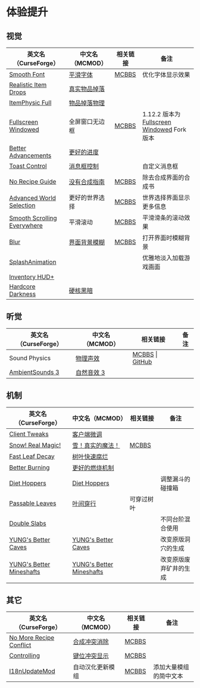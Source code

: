 # 体验提升

## 视觉

| 英文名（CurseForge）                                                                                    | 中文名（MCMOD）                                      | 相关链接                                              | 备注                                                                                                                                     |
| ------------------------------------------------------------------------------------------------------- | ---------------------------------------------------- | ----------------------------------------------------- | ---------------------------------------------------------------------------------------------------------------------------------------- |
| [Smooth Font](https://www.curseforge.com/minecraft/mc-mods/smooth-font)                                 | [平滑字体](https://www.mcmod.cn/class/1086.html)     | [MCBBS](https://www.mcbbs.net/thread-781290-1-1.html) | 优化字体显示效果                                                                                                                         |
| [Realistic Item Drops](https://www.curseforge.com/minecraft/mc-mods/realistic-item-drops)               | [真实物品掉落](https://www.mcmod.cn/class/1189.html) |                                                       |                                                                                                                                          |
| [ItemPhysic Full](https://www.curseforge.com/minecraft/mc-mods/itemphysic)                              | [物品掉落物理](https://www.mcmod.cn/class/932.html)  |                                                       |                                                                                                                                          |
| [Fullscreen Windowed](https://www.curseforge.com/minecraft/mc-mods/borderless-mining)                   | 全屏窗口无边框                                       | [MCBBS](https://www.mcbbs.net/thread-678406-1-1.html) | 1.12.2 版本为 [Fullscreen Windowed](https://www.curseforge.com/minecraft/mc-mods/fullscreen-windowed-borderless-for-minecraft) Fork 版本 |
| [Better Advancements](https://www.curseforge.com/minecraft/mc-mods/better-advancements)                 | [更好的进度](https://www.mcmod.cn/class/1530.html)   |                                                       |                                                                                                                                          |
| [Toast Control](https://www.curseforge.com/minecraft/mc-mods/toast-control)                             | [消息框控制](https://www.mcmod.cn/class/1758.html)   |                                                       | 自定义消息框                                                                                                                             |
| [No Recipe Guide](https://www.curseforge.com/minecraft/mc-mods/no-recipe-guide)                         | [没有合成指南](https://www.mcmod.cn/class/1239.html) | [MCBBS](https://www.mcbbs.net/thread-811530-1-1.html) | 除去合成界面的合成书                                                                                                                     |
| [Advanced World Selection](https://www.curseforge.com/minecraft/mc-mods/advanced-world-selection)       | 更好的世界选择                                       | [MCBBS](https://www.mcbbs.net/thread-597501-1-1.html) | 世界选择界面显示更多信息                                                                                                                 |
| [Smooth Scrolling Everywhere](https://www.curseforge.com/minecraft/mc-mods/smooth-scrolling-everywhere) | 平滑滚动                                             | [MCBBS](https://www.mcbbs.net/thread-885835-1-1.html) | 平滑滑条的滚动效果                                                                                                                       |
| [Blur](https://www.curseforge.com/minecraft/mc-mods/blur)                                               | [界面背景模糊](https://www.mcmod.cn/class/1172.html) | [MCBBS](https://www.mcbbs.net/thread-726442-1-1.html) | 打开界面时模糊背景                                                                                                                       |
| [SplashAnimation](https://www.curseforge.com/minecraft/mc-mods/splashanimation)                         |                                                      |                                                       | 优雅地淡入加载游戏画面                                                                                                                   |
| [Inventory HUD+](https://www.curseforge.com/minecraft/mc-mods/inventory-hud-forge)                      |                                                      |                                                       |                                                                                                                                          |
| [Hardcore Darkness](https://www.curseforge.com/minecraft/mc-mods/hardcore-darkness)                     | [硬核黑暗](https://www.mcmod.cn/class/1667.html)     |                                                       |                                                                                                                                          |

## 听觉

| 英文名（CurseForge）                                                          | 中文名（MCMOD）                                    | 相关链接                                                                                                     | 备注 |
| ----------------------------------------------------------------------------- | -------------------------------------------------- | ------------------------------------------------------------------------------------------------------------ | ---- |
| Sound Physics                                                                 | [物理声效](https://www.mcmod.cn/class/1406.html)   | [MCBBS](https://www.mcbbs.net/thread-676189-1-1.html) \| [GitHub](https://github.com/djpadbit/Sound-Physics) |      |
| [AmbientSounds 3](https://www.curseforge.com/minecraft/mc-mods/ambientsounds) | [自然音效 3](https://www.mcmod.cn/class/2947.html) |                                                                                                              |      |

## 机制

| 英文名（CurseForge）                                                                                   | 中文名（MCMOD）                                                  | 相关链接                                               | 备注                   |
| ------------------------------------------------------------------------------------------------------ | ---------------------------------------------------------------- | ------------------------------------------------------ | ---------------------- |
| [Client Tweaks](https://www.curseforge.com/minecraft/mc-mods/client-tweaks)                            | [客户端微调](https://www.mcmod.cn/class/2012.html)               |                                                        |                        |
| [Snow! Real Magic!](https://www.curseforge.com/minecraft/mc-mods/snow-real-magic)                      | [雪！真实的魔法！](https://www.mcmod.cn/class/2106.html)         | [MCBBS](https://www.mcbbs.net/thread-871191-1-11.html) |                        |
| [Fast Leaf Decay](https://www.curseforge.com/minecraft/mc-mods/fast-leaf-decay)                        | [树叶快速腐烂](https://www.mcmod.cn/class/1173.html)             |                                                        |                        |
| [Better Burning](https://www.curseforge.com/minecraft/mc-mods/better-burning)                          | [更好的燃烧机制](https://www.mcmod.cn/class/2780.html)           |                                                        |                        |
| [Diet Hoppers](https://www.curseforge.com/minecraft/mc-mods/diet-hoppers)                              | [Diet Hoppers](https://www.mcmod.cn/class/1514.html)             |                                                        | 调整漏斗的碰撞箱       |
| [Passable Leaves](https://www.curseforge.com/minecraft/mc-mods/passable-leaves)                        | [叶间穿行](https://www.mcmod.cn/class/1464.html)                 | 可穿过树叶                                             |                        |
| [Double Slabs](https://www.curseforge.com/minecraft/mc-mods/double-slabs)                              |                                                                  |                                                        | 不同台阶混合使用       |
| [YUNG's Better Caves](https://www.curseforge.com/minecraft/mc-mods/yungs-better-caves)                 | [YUNG's Better Caves](https://www.mcmod.cn/class/1981.html)      |                                                        | 改变原版洞穴的生成     |
| [YUNG's Better Mineshafts](https://www.curseforge.com/minecraft/mc-mods/yungs-better-mineshafts-forge) | [YUNG's Better Mineshafts](https://www.mcmod.cn/class/2788.html) |                                                        | 改变原版废弃矿井的生成 |

## 其它

| 英文名（CurseForge）                                                                                    | 中文名（MCMOD）                                      | 相关链接                                              | 备注                   |
| ------------------------------------------------------------------------------------------------------- | ---------------------------------------------------- | ----------------------------------------------------- | ---------------------- |
| [No More Recipe Conflict](https://www.curseforge.com/minecraft/mc-mods/stimmedcow-nomorerecipeconflict) | [合成冲突消除](https://www.mcmod.cn/class/630.html)  | [MCBBS](https://www.mcbbs.net/thread-705241-1-1.html) |                        |
| [Controlling](https://www.curseforge.com/minecraft/mc-mods/controlling)                                 | [键位冲突显示](https://www.mcmod.cn/class/1191.html) | [MCBBS](https://www.mcbbs.net/thread-713187-1-1.html) |                        |
| [I18nUpdateMod](https://www.curseforge.com/minecraft/mc-mods/i18nupdatemod)                             | 自动汉化更新模组                                     | [MCBBS](https://www.mcbbs.net/thread-805273-1-1.html) | 添加大量模组的简中文本 |

